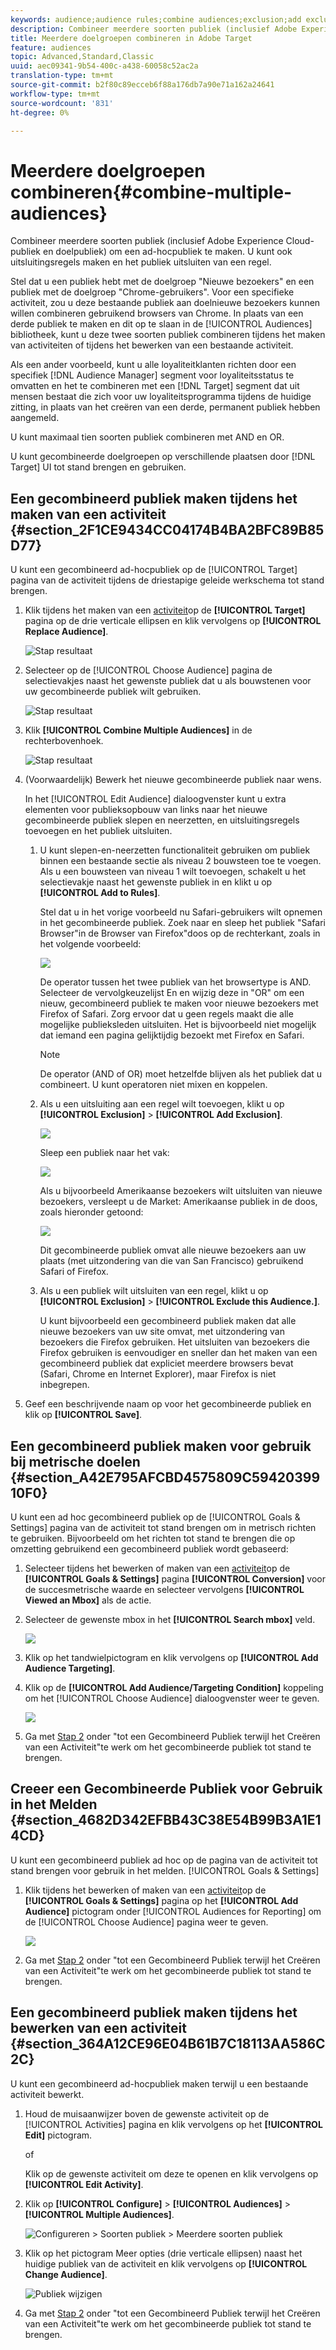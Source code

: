 ```yaml
---
keywords: audience;audience rules;combine audiences;exclusion;add exclusion;exclude;combining audiences;adhoc audience;ad hoc audience
description: Combineer meerdere soorten publiek (inclusief Adobe Experience Cloud-publiek en doelpubliek) om een ad-hocpubliek te maken. U kunt ook uitsluitingsregels maken en het publiek uitsluiten van een regel.
title: Meerdere doelgroepen combineren in Adobe Target
feature: audiences
topic: Advanced,Standard,Classic
uuid: aec09341-9b54-400c-a438-60058c52ac2a
translation-type: tm+mt
source-git-commit: b2f80c89ecceb6f88a176db7a90e71a162a24641
workflow-type: tm+mt
source-wordcount: '831'
ht-degree: 0%

---
```



# Meerdere doelgroepen combineren{#combine-multiple-audiences}

Combineer meerdere soorten publiek (inclusief Adobe Experience Cloud-publiek en doelpubliek) om een ad-hocpubliek te maken. U kunt ook uitsluitingsregels maken en het publiek uitsluiten van een regel.

Stel dat u een publiek hebt met de doelgroep &quot;Nieuwe bezoekers&quot; en een publiek met de doelgroep &quot;Chrome-gebruikers&quot;. Voor een specifieke activiteit, zou u deze bestaande publiek aan doelnieuwe bezoekers kunnen willen combineren gebruikend browsers van Chrome. In plaats van een derde publiek te maken en dit op te slaan in de [!UICONTROL Audiences] bibliotheek, kunt u deze twee soorten publiek combineren tijdens het maken van activiteiten of tijdens het bewerken van een bestaande activiteit.

Als een ander voorbeeld, kunt u alle loyaliteitklanten richten door een specifiek [!DNL Audience Manager] segment voor loyaliteitsstatus te omvatten en het te combineren met een [!DNL Target] segment dat uit mensen bestaat die zich voor uw loyaliteitsprogramma tijdens de huidige zitting, in plaats van het creëren van een derde, permanent publiek hebben aangemeld.

U kunt maximaal tien soorten publiek combineren met AND en OR.

U kunt gecombineerde doelgroepen op verschillende plaatsen door [!DNL Target] UI tot stand brengen en gebruiken.

## Een gecombineerd publiek maken tijdens het maken van een activiteit {#section_2F1CE9434CC04174B4BA2BFC89B85D77}

U kunt een gecombineerd ad-hocpubliek op de [!UICONTROL Target] pagina van de activiteit tijdens de driestapige geleide werkschema tot stand brengen.

1. Klik tijdens het maken van een [activiteit](../c-activities/activities.md#concept_D317A95A1AB54674BA7AB65C7985BA03)op de **[!UICONTROL Target]** pagina op de drie verticale ellipsen en klik vervolgens op **[!UICONTROL Replace Audience]**.

   ![Stap resultaat](assets/edit_audience.png)

1. Selecteer op de [!UICONTROL Choose Audience] pagina de selectievakjes naast het gewenste publiek dat u als bouwstenen voor uw gecombineerde publiek wilt gebruiken.

   ![Stap resultaat](assets/combine_multiple_audiences1.png)

1. Klik **[!UICONTROL Combine Multiple Audiences]** in de rechterbovenhoek.

   ![Stap resultaat](assets/combine_multiple_audiences2.png)

1. (Voorwaardelijk) Bewerk het nieuwe gecombineerde publiek naar wens.

   In het [!UICONTROL Edit Audience] dialoogvenster kunt u extra elementen voor publieksopbouw van links naar het nieuwe gecombineerde publiek slepen en neerzetten, en uitsluitingsregels toevoegen en het publiek uitsluiten.

   1. U kunt slepen-en-neerzetten functionaliteit gebruiken om publiek binnen een bestaande sectie als niveau 2 bouwsteen toe te voegen. Als u een bouwsteen van niveau 1 wilt toevoegen, schakelt u het selectievakje naast het gewenste publiek in en klikt u op **[!UICONTROL Add to Rules]**.

      Stel dat u in het vorige voorbeeld nu Safari-gebruikers wilt opnemen in het gecombineerde publiek. Zoek naar en sleep het publiek &quot;Safari Browser&quot;in de Browser van Firefox&quot;doos op de rechterkant, zoals in het volgende voorbeeld:

      ![](assets/combine_multiple_audiences3.png)

      De operator tussen het twee publiek van het browsertype is AND. Selecteer de vervolgkeuzelijst En en wijzig deze in &quot;OR&quot; om een nieuw, gecombineerd publiek te maken voor nieuwe bezoekers met Firefox of Safari. Zorg ervoor dat u geen regels maakt die alle mogelijke publieksleden uitsluiten. Het is bijvoorbeeld niet mogelijk dat iemand een pagina gelijktijdig bezoekt met Firefox en Safari.

      >[!NOTE]
      >
      >De operator (AND of OR) moet hetzelfde blijven als het publiek dat u combineert. U kunt operatoren niet mixen en koppelen.

   1. Als u een uitsluiting aan een regel wilt toevoegen, klikt u op **[!UICONTROL Exclusion]** > **[!UICONTROL Add Exclusion]**.

      ![](assets/combine_multiple_audiences3a.png)

      Sleep een publiek naar het vak:

      ![](assets/combine_multiple_audiences3b.png)

      Als u bijvoorbeeld Amerikaanse bezoekers wilt uitsluiten van nieuwe bezoekers, versleept u de Market: Amerikaanse publiek in de doos, zoals hieronder getoond:

      ![](assets/combine_multiple_audiences3b2.png)

      Dit gecombineerde publiek omvat alle nieuwe bezoekers aan uw plaats (met uitzondering van die van San Francisco) gebruikend Safari of Firefox.

   1. Als u een publiek wilt uitsluiten van een regel, klikt u op **[!UICONTROL Exclusion]** > **[!UICONTROL Exclude this Audience.]**.

      U kunt bijvoorbeeld een gecombineerd publiek maken dat alle nieuwe bezoekers van uw site omvat, met uitzondering van bezoekers die Firefox gebruiken. Het uitsluiten van bezoekers die Firefox gebruiken is eenvoudiger en sneller dan het maken van een gecombineerd publiek dat expliciet meerdere browsers bevat (Safari, Chrome en Internet Explorer), maar Firefox is niet inbegrepen.

1. Geef een beschrijvende naam op voor het gecombineerde publiek en klik op **[!UICONTROL Save]**.

## Een gecombineerd publiek maken voor gebruik bij metrische doelen {#section_A42E795AFCBD4575809C5942039910F0}

U kunt een ad hoc gecombineerd publiek op de [!UICONTROL Goals & Settings] pagina van de activiteit tot stand brengen om in metrisch richten te gebruiken. Bijvoorbeeld om het richten tot stand te brengen die op omzetting gebruikend een gecombineerd publiek wordt gebaseerd:

1. Selecteer tijdens het bewerken of maken van een [activiteit](../c-activities/activities.md#concept_D317A95A1AB54674BA7AB65C7985BA03)op de **[!UICONTROL Goals & Settings]** pagina **[!UICONTROL Conversion]** voor de succesmetrische waarde en selecteer vervolgens **[!UICONTROL Viewed an Mbox]** als de actie.
1. Selecteer de gewenste mbox in het **[!UICONTROL Search mbox]** veld.

   ![](assets/combine_multiple_audiences4.png)

1. Klik op het tandwielpictogram en klik vervolgens op **[!UICONTROL Add Audience Targeting]**.
1. Klik op de **[!UICONTROL Add Audience/Targeting Condition]** koppeling om het [!UICONTROL Choose Audience] dialoogvenster weer te geven.

   ![](assets/combine_multiple_audiences5.png)

1. Ga met [Stap 2](../c-target/combining-multiple-audiences.md#section_2F1CE9434CC04174B4BA2BFC89B85D77) onder &quot;tot een Gecombineerd Publiek terwijl het Creëren van een Activiteit&quot;te werk om het gecombineerde publiek tot stand te brengen.

## Creeer een Gecombineerde Publiek voor Gebruik in het Melden {#section_4682D342EFBB43C38E54B99B3A1E14CD}

U kunt een gecombineerd publiek ad hoc op de pagina van de activiteit tot stand brengen voor gebruik in het melden. [!UICONTROL Goals & Settings]

1. Klik tijdens het bewerken of maken van een [activiteit](../c-activities/activities.md#concept_D317A95A1AB54674BA7AB65C7985BA03)op de **[!UICONTROL Goals & Settings]** pagina op het **[!UICONTROL Add Audience]** pictogram onder [!UICONTROL Audiences for Reporting] om de [!UICONTROL Choose Audience] pagina weer te geven.

   ![](assets/combine_multiple_audiences6.png)

1. Ga met [Stap 2](../c-target/combining-multiple-audiences.md#section_2F1CE9434CC04174B4BA2BFC89B85D77) onder &quot;tot een Gecombineerd Publiek terwijl het Creëren van een Activiteit&quot;te werk om het gecombineerde publiek tot stand te brengen.

## Een gecombineerd publiek maken tijdens het bewerken van een activiteit {#section_364A12CE96E04B61B7C18113AA586C2C}

U kunt een gecombineerd ad-hocpubliek maken terwijl u een bestaande activiteit bewerkt.

1. Houd de muisaanwijzer boven de gewenste activiteit op de [!UICONTROL Activities] pagina en klik vervolgens op het **[!UICONTROL Edit]** pictogram.

   of

   Klik op de gewenste activiteit om deze te openen en klik vervolgens op **[!UICONTROL Edit Activity]**.

1. Klik op **[!UICONTROL Configure]** > **[!UICONTROL Audiences]** > **[!UICONTROL Multiple Audiences]**.

   ![Configureren > Soorten publiek > Meerdere soorten publiek](/help/c-target/assets/combine_multiple_audiences7.png)

1. Klik op het pictogram Meer opties (drie verticale ellipsen) naast het huidige publiek van de activiteit en klik vervolgens op **[!UICONTROL Change Audience]**.

   ![Publiek wijzigen](/help/c-target/assets/combine_multiple_audiences8.png)

1. Ga met [Stap 2](../c-target/combining-multiple-audiences.md#section_2F1CE9434CC04174B4BA2BFC89B85D77) onder &quot;tot een Gecombineerd Publiek terwijl het Creëren van een Activiteit&quot;te werk om het gecombineerde publiek tot stand te brengen.